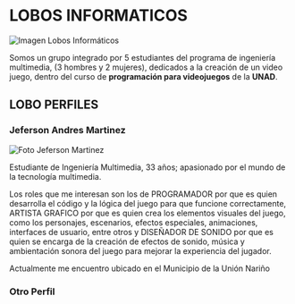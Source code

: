 # LOBOS INFORMATICOS

![Imagen Lobos Informáticos](https://github.com/JandresMV/VideoJuego/blob/main/Lobos%20Informaticos%20600x600.jpeg?raw=true)

Somos un grupo integrado por 5 estudiantes del programa de ingeniería multimedia, (3 hombres y 2 mujeres), dedicados a la creación de un video juego, dentro del curso de **programación para videojuegos** de la **UNAD**.


## LOBO PERFILES

### Jeferson Andres Martinez

![Foto Jeferson Martinez](https://github.com/JandresMV/VideoJuego/blob/main/Foto%203x4%20Jeferson%20Andres%20Martinez_.png?raw=true)

Estudiante de Ingeniería Multimedia, 33 años; apasionado por el mundo de la tecnología multimedia. 

Los roles que me interesan son los de PROGRAMADOR por que es quien desarrolla el código y la lógica del juego para que funcione correctamente, ARTISTA GRAFICO por que es quien crea los elementos visuales del juego, como los personajes, escenarios, efectos especiales, animaciones, interfaces de usuario, entre otros y DISEÑADOR DE SONIDO por que es quien se encarga de la creación de efectos de sonido, música y ambientación sonora del juego para mejorar la experiencia del jugador. 

Actualmente me encuentro ubicado en el Municipio de la Unión Nariño

### Otro Perfil
